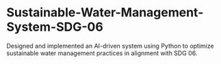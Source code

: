# Sustainable-Water-Management-System-SDG-06
Designed and implemented an AI-driven system using Python to optimize sustainable water management practices in alignment with SDG 06.
